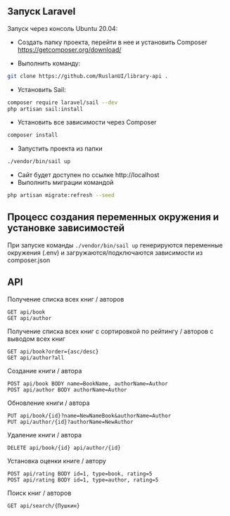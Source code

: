 ## Запуск Laravel
Запуск через консоль Ubuntu 20.04:

- Создать папку проекта, перейти в нее и установить Composer https://getcomposer.org/download/

- Выполнить команду:
```bash
git clone https://github.com/RuslanUI/library-api .
```
- Установить Sail:
```bash
composer require laravel/sail --dev
php artisan sail:install
```

- Установить все зависимости через Composer
```bash
composer install
```

- Запустить проекта из папки 
```bash
./vendor/bin/sail up
```

- Сайт будет доступен по ссылке http://localhost
- Выполнить миграции командой
```bash
php artisan migrate:refresh --seed
```

## Процесс создания переменных окружения и установке зависимостей

При запуске команды `./vendor/bin/sail up` генерируются переменные окружения (.env) и загружаются/подключаются зависимости из composer.json

## API

Получение списка всех книг / авторов
```
GET api/book
GET api/author
```

Получение списка всех книг с сортировкой по рейтингу / авторов с выводом всех книг
```
GET api/book?order={asc/desc}
GET api/author?all
```

Создание книги / автора
```
POST api/book BODY name=BookName, authorName=Author
POST api/author BODY authorName=Author
```

Обновление книги / автора
```
PUT api/book/{id}?name=NewNameBook&authorName=Author
PUT api/author/{id}?authorName=NewAuthor
```

Удаление книги / автора 
```
DELETE api/book/{id} api/author/{id}
```

Установка оценки книге / автору
```
POST api/rating BODY id=1, type=book, rating=5
POST api/rating BODY id=1, type=author, rating=5
```

Поиск книг / авторов
```
GET api/search/{Пушкин}
```